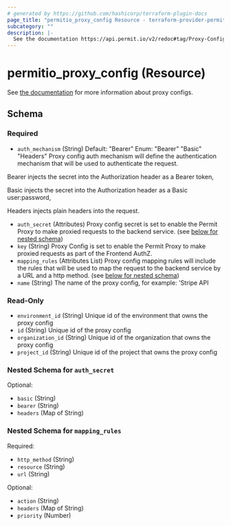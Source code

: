 ```yaml
---
# generated by https://github.com/hashicorp/terraform-plugin-docs
page_title: "permitio_proxy_config Resource - terraform-provider-permit-io"
subcategory: ""
description: |-
  See the documentation https://api.permit.io/v2/redoc#tag/Proxy-Config/operation/create_proxy_config for more information about proxy configs.
---
```


# permitio_proxy_config (Resource)

See [the documentation](https://api.permit.io/v2/redoc#tag/Proxy-Config/operation/create_proxy_config) for more information about proxy configs.



<!-- schema generated by tfplugindocs -->
## Schema

### Required

- `auth_mechanism` (String) Default: "Bearer"
Enum: "Bearer" "Basic" "Headers"
Proxy config auth mechanism will define the authentication mechanism that will be used to authenticate the request.

Bearer injects the secret into the Authorization header as a Bearer token,

Basic injects the secret into the Authorization header as a Basic user:password,

Headers injects plain headers into the request.
- `auth_secret` (Attributes) Proxy config secret is set to enable the Permit Proxy to make proxied requests to the backend service. (see [below for nested schema](#nestedatt--auth_secret))
- `key` (String) Proxy Config is set to enable the Permit Proxy to make proxied requests as part of the Frontend AuthZ.
- `mapping_rules` (Attributes List) Proxy config mapping rules will include the rules that will be used to map the request to the backend service by a URL and a http method. (see [below for nested schema](#nestedatt--mapping_rules))
- `name` (String) The name of the proxy config, for example: 'Stripe API

### Read-Only

- `environment_id` (String) Unique id of the environment that owns the proxy config
- `id` (String) Unique id of the proxy config
- `organization_id` (String) Unique id of the organization that owns the proxy config
- `project_id` (String) Unique id of the project that owns the proxy config

<a id="nestedatt--auth_secret"></a>
### Nested Schema for `auth_secret`

Optional:

- `basic` (String)
- `bearer` (String)
- `headers` (Map of String)


<a id="nestedatt--mapping_rules"></a>
### Nested Schema for `mapping_rules`

Required:

- `http_method` (String)
- `resource` (String)
- `url` (String)

Optional:

- `action` (String)
- `headers` (Map of String)
- `priority` (Number)
